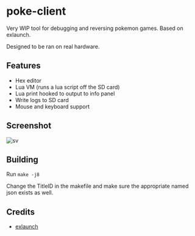 # poke-client

Very WIP tool for debugging and reversing pokemon games. Based on exlaunch.

Designed to be ran on real hardware.

## Features
- Hex editor
- Lua VM (runs a lua script off the SD card)
- Lua print hooked to output to info panel
- Write logs to SD card
- Mouse and keyboard support

## Screenshot
![sv](https://i.imgur.com/xjGxu0a.jpeg)

## Building
Run `make -j8`

Change the TitleID in the makefile and make sure the appropriate named json exists as well.

## Credits

- [exlaunch](https://github.com/shadowninja108/exlaunch/)
